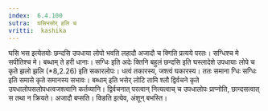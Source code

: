 ```yaml
---
index:  6.4.100
sutra:  घसिभसोर् हलि च
vritti:  kashika 
---
```


घसि भस इत्येतयोः छन्दसि उपधाया लोपो भवति लहादौ अजादौ च क्गिति प्रत्यये परतः। सग्धिश्च मे सपीतिश्च मे। बब्धाम् ते हरी धानाः। सग्धिः इति अदेः क्तिनि बहुलं छन्दसि इति घस्लादेशे उपधायाः लोपे च कृते झलो झलि (*8,2.26) इति सकारलोपः। धत्वं तकारस्य, जश्त्वं घकारस्य। ततः समाना ग्धिः सग्धिः इति समासे कृते समानस्य सभावः। बब्धाम् इति भसेर् लोटि तामि श्लौ द्विर्वचने कृते उपधालोपसलोपधत्वजश्त्वानि कर्तव्यानि। द्विर्वचनात् परत्वान् नित्यत्वाच् च उपधालोपः प्राप्नोति, छान्दसत्वात् स तथा न क्रियते। अजादौ बप्सति। क्ङिति इत्येव, अंशून् बभस्ति।

